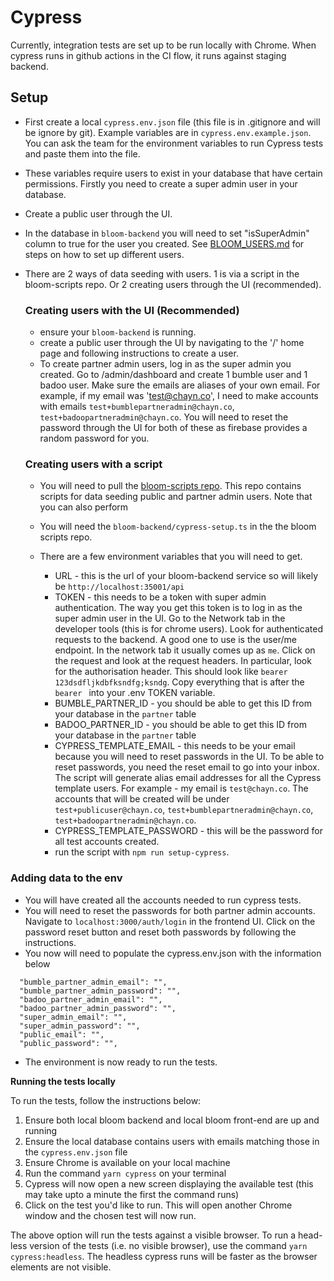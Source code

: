 # Cypress

Currently, integration tests are set up to be run locally with Chrome. When cypress runs in github actions in the CI flow, it runs against staging backend.

## Setup

- First create a local `cypress.env.json` file (this file is in .gitignore and will be ignore by git). Example variables are in `cypress.env.example.json`. You can ask the team for the environment variables to run Cypress tests and paste them into the file.
- These variables require users to exist in your database that have certain permissions. Firstly you need to create a super admin user in your database.
- Create a public user through the UI.
- In the database in `bloom-backend` you will need to set "isSuperAdmin" column to true for the user you created. See [BLOOM_USERS.md](/BLOOM_USERS.md) for steps on how to set up different users.
- There are 2 ways of data seeding with users. 1 is via a script in the bloom-scripts repo. Or 2 creating users through the UI (recommended).

  ### Creating users with the UI (Recommended)

  - ensure your `bloom-backend` is running.
  - create a public user through the UI by navigating to the '/' home page and following instructions to create a user.
  - To create partner admin users, log in as the super admin you created. Go to /admin/dashboard and create 1 bumble user and 1 badoo user. Make sure the emails are aliases of your own email. For example, if my email was 'test@chayn.co', I need to make accounts with emails `test+bumblepartneradmin@chayn.co`, `test+badoopartneradmin@chayn.co`. You will need to reset the password through the UI for both of these as firebase provides a random password for you.

  ### Creating users with a script

  - You will need to pull the [bloom-scripts repo](https://github.com/chaynHQ/bloom-scripts). This repo contains scripts for data seeding public and partner admin users. Note that you can also perform
  - You will need the `bloom-backend/cypress-setup.ts` in the the bloom scripts repo.
  - There are a few environment variables that you will need to get.

    - URL - this is the url of your bloom-backend service so will likely be `http://localhost:35001/api`
    - TOKEN - this needs to be a token with super admin authentication. The way you get this token is to log in as the super admin user in the UI. Go to the Network tab in the developer tools (this is for chrome users). Look for authenticated requests to the backend. A good one to use is the user/me endpoint. In the network tab it usually comes up as `me`. Click on the request and look at the request headers. In particular, look for the authorisation header. This should look like `bearer 123dsdfljkdbfksndfg;ksndg`. Copy everything that is after the `bearer ` into your .env TOKEN variable.
    - BUMBLE_PARTNER_ID - you should be able to get this ID from your database in the `partner` table
    - BADOO_PARTNER_ID - you should be able to get this ID from your database in the `partner` table
    - CYPRESS_TEMPLATE_EMAIL - this needs to be your email because you will need to reset passwords in the UI. To be able to reset passwords, you need the reset email to go into your inbox. The script will generate alias email addresses for all the Cypress template users. For example - my email is `test@chayn.co`. The accounts that will be created will be under `test+publicuser@chayn.co`, `test+bumblepartneradmin@chayn.co`, `test+badoopartneradmin@chayn.co`.
    - CYPRESS_TEMPLATE_PASSWORD - this will be the password for all test accounts created.
    - run the script with `npm run setup-cypress`.

### Adding data to the env

- You will have created all the accounts needed to run cypress tests.
- You will need to reset the passwords for both partner admin accounts. Navigate to `localhost:3000/auth/login` in the frontend UI. Click on the password reset button and reset both passwords by following the instructions.
- You now will need to populate the cypress.env.json with the information below

```
  "bumble_partner_admin_email": "",
  "bumble_partner_admin_password": "",
  "badoo_partner_admin_email": "",
  "badoo_partner_admin_password": "",
  "super_admin_email": "",
  "super_admin_password": "",
  "public_email": "",
  "public_password": "",
```

- The environment is now ready to run the tests.

**Running the tests locally**

To run the tests, follow the instructions below:

1. Ensure both local bloom backend and local bloom front-end are up and running
2. Ensure the local database contains users with emails matching those in the `cypress.env.json` file
3. Ensure Chrome is available on your local machine
4. Run the command `yarn cypress` on your terminal
5. Cypress will now open a new screen displaying the available test (this may take upto a minute the first the command runs)
6. Click on the test you'd like to run. This will open another Chrome window and the chosen test will now run.

The above option will run the tests against a visible browser. To run a head-less version of the tests (i.e. no visible browser), use the command `yarn cypress:headless`. The headless cypress runs will be faster as the browser elements are not visible.
